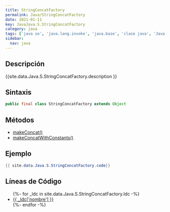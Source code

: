 ```yaml
---
title: StringConcatFactory
permalink: Java/StringConcatFactory
date: 2021-01-11
key: JavaJava.S.StringConcatFactory
category: java
tags: ['java se', 'java.lang.invoke', 'java.base', 'clase java', 'Java 9']
sidebar: 
  nav: java
---
```


## Descripción
{{site.data.Java.S.StringConcatFactory.description }}

## Sintaxis
~~~java
public final class StringConcatFactory extends Object
~~~

## Métodos
* [makeConcat()](/Java/StringConcatFactory/makeConcat)
* [makeConcatWithConstants()](/Java/StringConcatFactory/makeConcatWithConstants)

## Ejemplo
~~~java
{{ site.data.Java.S.StringConcatFactory.code}}
~~~

## Líneas de Código
<ul>
{%- for _ldc in site.data.Java.S.StringConcatFactory.ldc -%}
   <li>
       <a href="{{_ldc['url'] }}">{{ _ldc['nombre'] }}</a>
   </li>
{%- endfor -%}
</ul>
